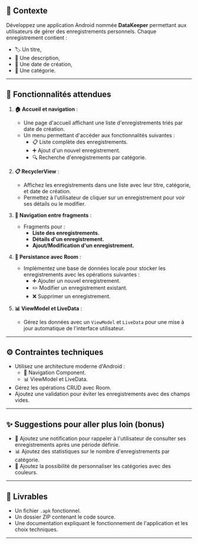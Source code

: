
## 📝 Contexte

Développez une application Android nommée **DataKeeper** permettant aux utilisateurs de gérer des enregistrements personnels. Chaque enregistrement contient :

- 🏷️ Un titre,
- 📝 Une description,
- 📆 Une date de création,
- 📂 Une catégorie.

---

## 🚀 Fonctionnalités attendues

1. **🏠 Accueil et navigation** :
    
    - Une page d'accueil affichant une liste d'enregistrements triés par date de création.
    - Un menu permettant d'accéder aux fonctionnalités suivantes :
        - 📋 Liste complète des enregistrements.
        - ➕ Ajout d'un nouvel enregistrement.
        - 🔍 Recherche d'enregistrements par catégorie.
2. **📋 RecyclerView** :
    
    - Affichez les enregistrements dans une liste avec leur titre, catégorie, et date de création.
    - Permettez à l'utilisateur de cliquer sur un enregistrement pour voir ses détails ou le modifier.
3. **🔄 Navigation entre fragments** :
    
    - Fragments pour :
        - **Liste des enregistrements.**
        - **Détails d'un enregistrement.**
        - **Ajout/Modification d'un enregistrement.**
4. **💾 Persistance avec Room** :
    
    - Implémentez une base de données locale pour stocker les enregistrements avec les opérations suivantes :
        - ➕ Ajouter un nouvel enregistrement.
        - ✏️ Modifier un enregistrement existant.
        - ❌ Supprimer un enregistrement.
5. **📊 ViewModel et LiveData** :
    
    - Gérez les données avec un `ViewModel` et `LiveData` pour une mise à jour automatique de l'interface utilisateur.

---

## ⚙️ Contraintes techniques

- Utilisez une architecture moderne d'Android :
    - 🧭 Navigation Component.
    - 📊 ViewModel et LiveData.
- Gérez les opérations CRUD avec Room.
- Ajoutez une validation pour éviter les enregistrements avec des champs vides.

---

## ✨ Suggestions pour aller plus loin (bonus)

- 🔔 Ajoutez une notification pour rappeler à l'utilisateur de consulter ses enregistrements après une période définie.
- 📊 Ajoutez des statistiques sur le nombre d'enregistrements par catégorie.
- 🌈 Ajoutez la possibilité de personnaliser les catégories avec des couleurs.

---

## 📂 Livrables

- Un fichier `.apk` fonctionnel.
- Un dossier ZIP contenant le code source.
- Une documentation expliquant le fonctionnement de l'application et les choix techniques.

---